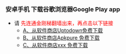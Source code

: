 ### 安卓手机 下载谷歌浏览器Google Play app
- 请<font color="Red"> 先连通金刚梯翻墙出来，再点击以下链接</font>
  - [A、从软件商店Uptodown免费下载](https://googleplay.cn.uptodown.com/android/download#)
  - [B、从软件商店Apkpure 免费下载](https://m.apkpure.com/google-googleplay-fast-secure/com.android.googleplay/download?from=details)
  - [C、从软件商店xxx     免费下载]()
